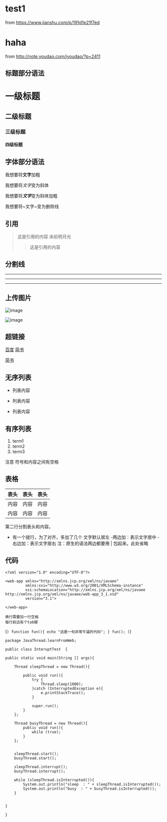 # test1

from https://www.jianshu.com/p/191d1e21f7ed

# haha

from http://note.youdao.com/iyoudao/?p=2411

## 标题部分语法

# 一级标题
## 二级标题
### 三级标题
#### 四级标题


## 字体部分语法

我想要将**文字**加粗

我想要将*文字*变为斜体

我想要将***文字***变为斜体加粗

我想要将~文字~变为删除线

## 引用
> 这是引用的内容 床前明月光
>> 这是引用的内容  

## 分割线

---------
********
----------
## 上传图片
![image](https://note.youdao.com/favicon.ico)

![image](C:/Users/YAO/Desktop/markdown5.jpg "注意这里是反斜杠")


## 超链接
[百度](www.baidu.com "百度")
[简书](http://jianshu.com)


<a href="https://www.jianshu.com/u/1f5ac0cf6a8b" target="_blank">简书</a>


## 无序列表
- 列表内容
+ 列表内容
* 列表内容

## 有序列表
1. term1
2. term2
3. term3

注意 符号和内容之间有空格



## 表格
表头|表头|表头
---|:--:|---:
内容|内容|内容
内容|内容|内容

第二行分割表头和内容。
- 有一个就行，为了对齐，多加了几个
文字默认居左
-两边加：表示文字居中
-右边加：表示文字居右
注：原生的语法两边都要用 | 包起来。此处省略

## 代码


    
    <?xml version="1.0" encoding="UTF-8"?> 
    
    <web-app xmlns="http://xmlns.jcp.org/xml/ns/javaee"
             xmlns:xsi="http://www.w3.org/2001/XMLSchema-instance"
             xsi:schemaLocation="http://xmlns.jcp.org/xml/ns/javaee http://xmlns.jcp.org/xml/ns/javaee/web-app_3_1.xsd"
             version="3.1">
             
    </web-app>
    
    换行需要加一行空格
    每行前边有个tab键


(```)
    function fun(){
         echo "这是一句非常牛逼的代码";
    }
    fun();
(```)



    
    package JavaThread.learnFromWeb;

    public class InteruptTest  {

    public static void main(String [] args){

        Thread sleepThread = new Thread(){

            public void run(){
                try {
                    Thread.sleep(1000);
                }catch (InterruptedException e){
                    e.printStackTrace();
                }

                super.run();
            }
        };

        Thread busyThread = new Thread(){
            public void run(){
                while (true);
            }
        };


        sleepThread.start();
        busyThread.start();

        sleepThread.interrupt();
        busyThread.interrupt();

        while (sleepThread.isInterrupted()){
            System.out.println("sleep  : " + sleepThread.isInterrupted());
            System.out.println("busy  : " + busyThread.isInterrupted());
        }


    }

    }

